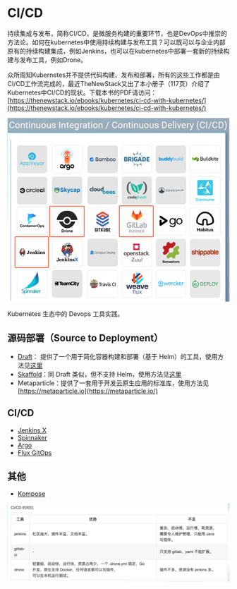 # CI/CD

持续集成与发布，简称CI/CD，是微服务构建的重要环节，也是DevOps中推崇的方法论。如何在kubernetes中使用持续构建与发布工具？可以既可以与企业内部原有的持续构建集成，例如Jenkins，也可以在kubernetes中部署一套新的持续构建与发布工具，例如Drone。

众所周知Kubernetes并不提供代码构建、发布和部署，所有的这些工作都是由CI/CD工作流完成的，最近TheNewStack又出了本小册子（117页）介绍了Kubernetes中CI/CD的现状。下载本书的PDF请访问：[https://thenewstack.io/ebooks/kubernetes/ci-cd-with-kubernetes/](https://thenewstack.io/ebooks/kubernetes/ci-cd-with-kubernetes/)

![](../../.gitbook/assets/image%20%2870%29.png)



Kubernetes 生态中的 Devops 工具实践。

## 源码部署（Source to Deployment） <a id="yuan-ma-bu-shu-source-to-deployment"></a>

* ​[Draft](https://kubernetes.feisky.xyz/fu-wu-zhi-li/devops/draft)： 提供了一个用于简化容器构建和部署（基于 Helm）的工具，使用方法见[这里](https://kubernetes.feisky.xyz/fu-wu-zhi-li/devops/draft)​
* ​[Skaffold](https://kubernetes.feisky.xyz/fu-wu-zhi-li/devops/skaffold)：同 Draft 类似，但不支持 Helm，使用方法见[这里](https://kubernetes.feisky.xyz/fu-wu-zhi-li/devops/skaffold)​
* Metaparticle：提供了一套用于开发云原生应用的标准库，使用方法见 [https://metaparticle.io](https://metaparticle.io/)​

## CI/CD <a id="ci-cd"></a>

* ​[Jenkins X](https://kubernetes.feisky.xyz/fu-wu-zhi-li/devops/jenkinsx)​
* ​[Spinnaker](https://kubernetes.feisky.xyz/fu-wu-zhi-li/devops/spinnaker)​
* ​[Argo](https://kubernetes.feisky.xyz/fu-wu-zhi-li/devops/argo)​
* ​[Flux GitOps](https://kubernetes.feisky.xyz/fu-wu-zhi-li/devops/flux)​

## 其他 <a id="qi-ta"></a>

* ​[Kompose](https://kubernetes.feisky.xyz/fu-wu-zhi-li/devops/kompose)​

![](../../.gitbook/assets/image%20%2880%29.png)

